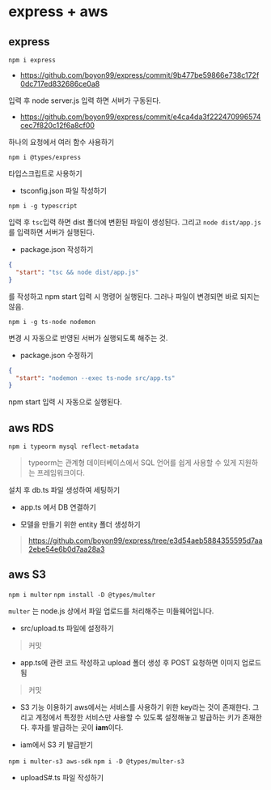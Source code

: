 # express + aws

## express

`npm i express`

- https://github.com/boyon99/express/commit/9b477be59866e738c172f0dc717ed832686ce0a8

입력 후 node server.js 입력 하면 서버가 구동된다.

- https://github.com/boyon99/express/commit/e4ca4da3f222470996574cec7f820c12f6a8cf00

하나의 요청에서 여러 함수 사용하기

`npm i @types/express`

타입스크립트로 사용하기

- tsconfig.json 파일 작성하기

`npm i -g typescript`

입력 후 `tsc`입력 하면 dist 폴더에 변환된 파일이 생성된다. 그리고 `node dist/app.js`를 입력하면 서버가 실행된다.

- package.json 작성하기

```json
{
  "start": "tsc && node dist/app.js"
}
```

를 작성하고 npm start 입력 시 명령어 실행된다. 그러나 파일이 변경되면 바로 되지는 않음.

`npm i -g ts-node nodemon`

변경 시 자동으로 반영된 서버가 실행되도록 해주는 것.

- package.json 수정하기

```json
{
  "start": "nodemon --exec ts-node src/app.ts"
}
```

npm start 입력 시 자동으로 실행된다.

## aws RDS

`npm i typeorm mysql reflect-metadata`

> typeorm는 관계형 데이터베이스에서 SQL 언어를 쉽게 사용할 수 있게 지원하는 프레임워크이다.

설치 후 db.ts 파일 생성하여 세팅하기

- app.ts 에서 DB 연결하기

- 모델을 만들기 위한 entity 폴더 생성하기

> https://github.com/boyon99/express/tree/e3d54aeb5884355595d7aa2ebe54e6b0d7aa28a3

## aws S3

`npm i multer`
`npm install -D @types/multer`

`multer` 는 node.js 상에서 파일 업로드를 처리해주는 미들웨어입니다.

- src/upload.ts 파일에 설정하기

> 커밋

- app.ts에 관련 코드 작성하고 upload 폴더 생성 후 POST 요청하면 이미지 업로드됨

> 커밋

- S3 기능 이용하기
  aws에서는 서비스를 사용하기 위한 key라는 것이 존재한다. 그리고 계정에서 특정한 서비스만 사용할 수 있도록 설정해놓고 발급하는 키가 존재한다. 후자를 발급하는 곳이 **iam**이다.

- iam에서 S3 키 발급받기

`npm i multer-s3 aws-sdk`
`npm i -D @types/multer-s3`

- uploadS#.ts 파일 작성하기
